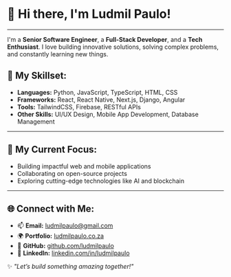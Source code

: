 # 👋 Hi there, I'm Ludmil Paulo!



---

I'm a **Senior Software Engineer**, a **Full-Stack Developer**, and a **Tech Enthusiast**. I love building innovative solutions, solving complex problems, and constantly learning new things.

## 🔧 My Skillset:
- **Languages:** Python, JavaScript, TypeScript, HTML, CSS
- **Frameworks:** React, React Native, Next.js, Django, Angular
- **Tools:** TailwindCSS, Firebase, RESTful APIs
- **Other Skills:** UI/UX Design, Mobile App Development, Database Management

---

## 🌟 My Current Focus:
- Building impactful web and mobile applications
- Collaborating on open-source projects
- Exploring cutting-edge technologies like AI and blockchain

---

## 🌐 Connect with Me:
- 📫 **Email:** ludmilpaulo@gmail.com
- 🌍 **Portfolio:** [ludmilpaulo.co.za](https://ludmilpaulo.co.za/)
- 🐙 **GitHub:** [github.com/ludmilpaulo](https://github.com/ludmilpaulo)
- 🔗 **LinkedIn:** [linkedin.com/in/ludmilpaulo](https://www.linkedin.com/in/ludmilpaulo/)

✨ _"Let’s build something amazing together!"_
